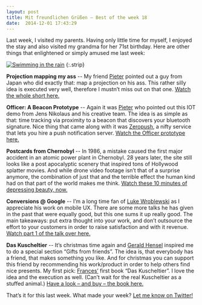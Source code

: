 ```yaml
---
layout: post
title: Mit freundlichen Grüßen – Best of the week 18
date:  2014-12-01 17:43:29
---
```


Last week, I visited my parents. Having only little time for myself, I enjoyed the stay and also visited my grandma for her 71st birthday. Here are other things that enlightened or simply amused me last week:

[![Swimming in the rain](http://41.media.tumblr.com/tumblr_m67b1gzLlg1qzn4kzo1_1280.jpg)](http://reblololo.tumblr.com/post/25895174294/sense-of-place-swimming-in-the-rain-my-sister)
{:.strip}

**Projection mapping my ass** -- My friend [Pieter][pieter] pointed out a guy from Japan who did exactly that: map a projection on his ass. This rather silly idea is executed very well, therefore I mustn’t miss out on that one. [Watch the whole short here.](https://www.youtube.com/watch?v=tqoFx-TT858)

**Officer: A Beacon Prototype** -- Again it was [Pieter][pieter] who pointed out this IOT demo from Jens Nikolaus and his creative team. The idea is as simple as that: time tracking via proximity to a beacon that discovers your bluetooth signature. Nice thing that came along with it was [Zeropush](http://zeropush.com), a nifty service that lets you hire a push notification server. [Watch the Officer prototype here.](http://youandthegang.com/2014/officer/)

**Postcards from Chernobyl** -- In 1986, a mistake caused the first major accident in  an atomic power plant in Chernobyl. 28 years later, the site still looks like a post apocalyptic scenery that inspired tons of Hollywood splatter movies. And while drone video footage isn’t that of a surprise anymore, the combination of just that and the terrible effect the human kind had on that part of the world makes me think. [Watch these 10 minutes of depressing beauty, now.](https://vimeo.com/112681885)

**Conversions @ Google** -- I’m a long time fan of [Luke Wroblewski](http://twitter.com/lukew) as I appreciate his work on mobile UX. There are some more talks he has given in the past that were equally good, but this one sums it up really good. The main takeaways: put extra thought into your work, and don’t outsource the effort to your customers in order to raise satisfaction and with it revenue. [Watch part 1 of the talk over here.](https://www.youtube.com/watch?v=Y-FMTPsgy_Y)


**Das Kuscheltier** -- It’s christmas time again and [Gerald Hensel](http://twitter.com/ghensel) inspired me to do a special section “Gifts from friends”. The idea is, that everybody has a friend, that makes something you like. And for christmas you can support this friend by recommending his work/product in order to help others find nice presents. My first pick: [Frances’](http://twitter.com/francesrohde) first book “Das Kuscheltier”. I love the idea and the execution as well. (Can’t wait for the real Kuscheltier as a stuffed animal.) [Have a look – and buy – the book here.](http://www.das-kuscheltier.de/)

That’s it for this last week. What made your week? [Let me know on Twitter!][twitter]

[pieter]: http://twitter.com/mezelve
[twitter]:  https://twitter.com/mikekotsch
